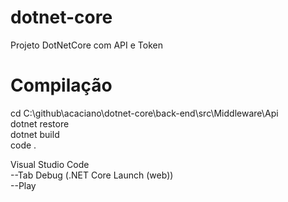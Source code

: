 # dotnet-core

Projeto DotNetCore com API e Token 

<h1>Compilação</h1> 

<p>
cd C:\github\acaciano\dotnet-core\back-end\src\Middleware\Api <br />
dotnet restore <br />
dotnet build <br />
code .
</p>
<p>
Visual Studio Code <br />
--Tab Debug (.NET Core Launch (web)) <br />
--Play
</p>

